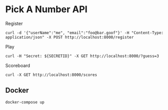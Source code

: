 # Pick A Number API

Register  
```
curl -d '{"userName":"me", "email":"foo@bar.goof"}' -H "Content-Type: application/json" -X POST http://localhost:8000/register
```  
Play  
```
curl -H "Secret: ${SECRETID}" -X GET http://localhost:8000/?guess=3
```  
Scoreboard  

```
curl -X GET http://localhost:8000/scores
```

## Docker
```
docker-compose up
```
